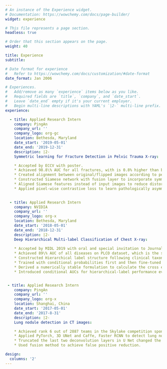 ```yaml
---
# An instance of the Experience widget.
# Documentation: https://wowchemy.com/docs/page-builder/
widget: experience

# This file represents a page section.
headless: true

# Order that this section appears on the page.
weight: 40

title: Experience
subtitle:

# Date format for experience
#   Refer to https://wowchemy.com/docs/customization/#date-format
date_format: Jan 2006

# Experiences.
#   Add/remove as many `experience` items below as you like.
#   Required fields are `title`, `company`, and `date_start`.
#   Leave `date_end` empty if it's your current employer.
#   Begin multi-line descriptions with YAML's `|2-` multi-line prefix.
experience:

  - title: Applied Research Intern
    company: PingAn
    company_url: ''
    company_logo: org-gc
    location: Bethesda, Maryland
    date_start: '2019-05-01'
    date_end: '2019-12-31'
    description: |2-
    Symmetric learning for Fracture Detection in Pelvic Trauma X-ray:

    * Accepted by ECCV with poster.
    * Achieved 98.8\% AUC for all fractures, with is 0.8% higher than baseline model.
    * Created alignment between original/flipped images according to pelvic structure landmark detection.
    * Constructed Siamese network with fusion layer to incorporate symmetric information.
    * Aligned Siamese features instead of input images to reduce distortion artifacts.
    * Applied pixel-wise contrastive loss to learn pathologically asymmetric information explicitly.

        
  - title: Applied Research Intern
    company: NVIDIA
    company_url: ''
    company_logo: org-x
    location: Bethesda, Maryland
    date_start: '2018-05-01'
    date_end: '2018-12-31'
    description: |2-
    Deep Hierarchical Multi-label Classification of Chest X-ray:
    
    * Accepted by MIDL 2019 with oral and special invitation to Journal Medical Image Analysis.
    * Achieved 89\% AUC of all diseases on PLCO dataset, which is the state of the art.
    * Constructed Hierarchical label structure following clinical taxonomy.
    * Trained with conditional probabilities first and then fine-tuned with full probabilities training.
    * Derived a numerically stable formulation to calculate the cross entropy loss using full probabilities.
    * Introduced conditional AUCs for hierarchical-label performance evaluation.


 - title: Applied Research Intern
    company: PingAn
    company_url: ''
    company_logo: org-x
    location: Shanghai, China
    date_start: '2017-05-01'
    date_end: '2017-8-31'
    description: |2-
    Lung nodule detection in CT images:

    * Achieved rank 6 out of 2887 teams in the Skylake competition sponsored by Intel and Alibaba.
    * Applied PyTorch, 3D UNet and Caffe, Faster RCNN to detect lung nodules in 1000 CT scans.
    * Truncated the last two deconvolution layers in U Net changed the output as RPN structure and added new output branches before every deconvolution layer. 
    * Used fusion method to achieve false positive reduction.

design:
  columns: '2'
---
```


